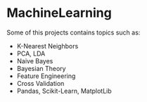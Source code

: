 # MachineLearning

Some of this projects contains topics such as:
  - K-Nearest Neighbors
  - PCA, LDA
  - Naive Bayes
  - Bayesian Theory
  - Feature Engineering
  - Cross Validation
  - Pandas, Scikit-Learn, MatplotLib

